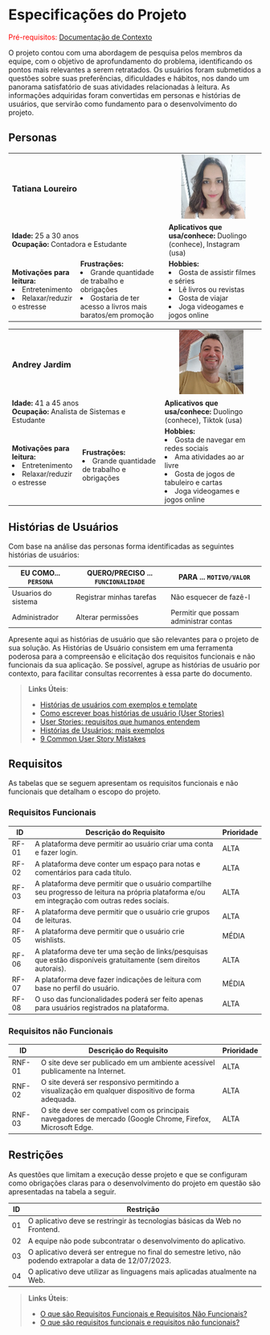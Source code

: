 # Especificações do Projeto

<span style="color:red">Pré-requisitos: <a href="1-Documentação de Contexto.md"> Documentação de Contexto</a></span>

O projeto contou com uma abordagem de pesquisa pelos membros da equipe, com o objetivo de aprofundamento do problema,
identificando os pontos mais relevantes a serem retratados. Os usuários foram submetidos a questões sobre suas
preferências, dificuldades e hábitos, nos dando um panorama satisfatório de suas atividades relacionadas à leitura. As
informações adquiridas foram convertidas em personas e histórias de usuários, que servirão como fundamento para o
desenvolvimento do projeto.

## Personas

<table>
    <tr>
        <td colspan="2"><h3>Tatiana Loureiro</h3></td>
        <td colspan="2" align="center"> <img src="img/personas/persona1.png" alt="Tatiana Loureiro"> </td>
    </tr>
    <tr>
        <td colspan="2">
            <b>Idade:</b> 25 a 30 anos
            <br />
            <b>Ocupação:</b> Contadora e Estudante
        </td>
        <td><b>Aplicativos que usa/conhece:</b> Duolingo (conhece), Instagram (usa)
        </td>
    </tr>
    <tr>
        <td><b>Motivações para leitura:</b>
            <li>Entretenimento</li>
            <li>Relaxar/reduzir o estresse</li>
        </td>
        <td><b>Frustrações:</b>
            <li>Grande quantidade de trabalho e obrigações</li>
            <li>Gostaria de ter acesso a livros mais baratos/em promoção</li>
        </td>
        <td><b>Hobbies:</b>
            <li>Gosta de assistir filmes e séries</li> 
            <li>Lê livros ou revistas</li>
            <li>Gosta de viajar</li>
            <li>Joga videogames e jogos online</li>
        </td>
    </tr>
</table>

<table>
    <tr>
        <td colspan="2"><h3>Andrey Jardim</h3></td>
        <td colspan="2" align="center"> <img src="img/personas/persona2.png" alt="Tatiana Loureiro"> </td>
    </tr>
    <tr>
        <td colspan="2">
            <b>Idade:</b> 41 a 45 anos
            <br />
            <b>Ocupação:</b> Analista de Sistemas e Estudante
        </td>
        <td><b>Aplicativos que usa/conhece:</b> Duolingo (conhece), Tiktok (usa)
        </td>
    </tr>
    <tr>
        <td><b>Motivações para leitura:</b>
            <li>Entretenimento</li>
            <li>Relaxar/reduzir o estresse</li>
        </td>
        <td><b>Frustrações:</b>
            <li>Grande quantidade de trabalho e obrigações</li>
        </td>
        <td><b>Hobbies:</b>
            <li>Gosta de navegar em redes sociais</li> 
            <li>Ama atividades ao ar livre</li>
            <li>Gosta de jogos de tabuleiro e cartas</li>
            <li>Joga videogames e jogos online</li>
        </td>
    </tr>
</table>

## Histórias de Usuários

Com base na análise das personas forma identificadas as seguintes histórias de usuários:

| EU COMO... `PERSONA` | QUERO/PRECISO ... `FUNCIONALIDADE` | PARA ... `MOTIVO/VALOR`                |
|----------------------|------------------------------------|----------------------------------------|
| Usuarios do sistema  | Registrar minhas tarefas           | Não esquecer de fazê-l                 |
| Administrador        | Alterar permissões                 | Permitir que possam administrar contas |

Apresente aqui as histórias de usuário que são relevantes para o projeto de sua solução. As Histórias de Usuário
consistem em uma ferramenta poderosa para a compreensão e elicitação dos requisitos funcionais e não funcionais da sua
aplicação. Se possível, agrupe as histórias de usuário por contexto, para facilitar consultas recorrentes à essa parte
do documento.

> **Links Úteis**:
> - [Histórias de usuários com exemplos e template](https://www.atlassian.com/br/agile/project-management/user-stories)
> - [Como escrever boas histórias de usuário (User Stories)](https://medium.com/vertice/como-escrever-boas-users-stories-hist%C3%B3rias-de-usu%C3%A1rios-b29c75043fac)
> - [User Stories: requisitos que humanos entendem](https://www.luiztools.com.br/post/user-stories-descricao-de-requisitos-que-humanos-entendem/)
> - [Histórias de Usuários: mais exemplos](https://www.reqview.com/doc/user-stories-example.html)
> - [9 Common User Story Mistakes](https://airfocus.com/blog/user-story-mistakes/)

## Requisitos

As tabelas que se seguem apresentam os requisitos funcionais e não funcionais que detalham o escopo do projeto.

### Requisitos Funcionais

| ID    | Descrição do Requisito                                                                                                                           | Prioridade |
|-------|--------------------------------------------------------------------------------------------------------------------------------------------------|------------|
| RF-01 | A plataforma deve permitir ao usuário criar uma conta e fazer login.                                                                             | ALTA       | 
| RF-02 | A plataforma deve conter um espaço para notas e comentários para cada título.                                                                    | ALTA       |
| RF-03 | A plataforma deve permitir que o usuário compartilhe seu progresso de leitura na própria plataforma e/ou em integração com outras redes sociais. | ALTA       | 
| RF-04 | A plataforma deve permitir que o usuário crie grupos de leituras.                                                                                | ALTA       | 
| RF-05 | A plataforma deve permitir que o usuário crie wishlists.                                                                                         | MÉDIA      | 
| RF-06 | A plataforma deve ter uma seção de links/pesquisas que estão disponíveis gratuitamente (sem direitos autorais).                                  | ALTA       | 
| RF-07 | A plataforma deve fazer indicações de leitura com base no perfil do usuário.                                                                     | MÉDIA      | 
| RF-08 | O uso das funcionalidades poderá ser feito apenas para usuários registrados na plataforma.                                                       | ALTA       | 

### Requisitos não Funcionais

| ID     | Descrição do Requisito                                                                                       | Prioridade |
|--------|--------------------------------------------------------------------------------------------------------------|------------|
| RNF-01 | O site deve ser publicado em um ambiente acessível publicamente na Internet.                                 | ALTA       | 
| RNF-02 | O site deverá ser responsivo permitindo a visualização em qualquer dispositivo de forma adequada.            | ALTA       | 
| RNF-03 | O site deve ser compatível com os principais navegadores de mercado (Google Chrome, Firefox, Microsoft Edge. | ALTA       | 

## Restrições

As questões que limitam a execução desse projeto e que se configuram como obrigações claras para o desenvolvimento do
projeto em questão são apresentadas na tabela a seguir.

| ID | Restrição                                                                                                  |
|----|------------------------------------------------------------------------------------------------------------|
| 01 | O aplicativo deve se restringir às tecnologias básicas da Web no Frontend.                                 |
| 02 | A equipe não pode subcontratar o desenvolvimento do aplicativo.                                            |
| 03 | O aplicativo deverá ser entregue no final do semestre letivo, não podendo extrapolar a data de 12/07/2023. |
| 04 | O aplicativo deve utilizar as linguagens mais aplicadas atualmente na Web.                                 |

> **Links Úteis**:
> - [O que são Requisitos Funcionais e Requisitos Não Funcionais?](https://codificar.com.br/requisitos-funcionais-nao-funcionais/)
> - [O que são requisitos funcionais e requisitos não funcionais?](https://analisederequisitos.com.br/requisitos-funcionais-e-requisitos-nao-funcionais-o-que-sao/)
